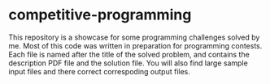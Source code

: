 # competitive-programming
This repository is a showcase for some programming challenges solved by me. 
Most of this code was written in preparation for programming contests.
<br>
Each file is named after the title of the solved problem,
and contains the description PDF file and the solution file.
You will also find large sample input files and there correct correspoding output files.

